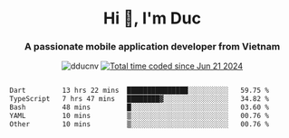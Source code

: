 <h1 align="center">
  Hi 👋, I'm  Duc</h1>
<h3 align="center">A passionate mobile application developer from Vietnam</h3>  
  
<p align="center"> <img src="https://komarev.com/ghpvc/?username=dducnv&label=Profile%20views&color=0e75b6&style=flat" alt="dducnv" /> 
<a href="https://wakatime.com/@4d2a2cd9-1bcb-4dd1-84a4-dce128a35137"><img src="https://wakatime.com/badge/user/4d2a2cd9-1bcb-4dd1-84a4-dce128a35137.svg" alt="Total time coded since Jun 21 2024" /></a>
</p>  

<div style="width: 100vw; overflow-x: auto; flex:center">
  <!--START_SECTION:waka-->

```txt
Dart         13 hrs 22 mins  ███████████████░░░░░░░░░░   59.75 %
TypeScript   7 hrs 47 mins   ████████▓░░░░░░░░░░░░░░░░   34.82 %
Bash         48 mins         █░░░░░░░░░░░░░░░░░░░░░░░░   03.60 %
YAML         10 mins         ▒░░░░░░░░░░░░░░░░░░░░░░░░   00.76 %
Other        10 mins         ▒░░░░░░░░░░░░░░░░░░░░░░░░   00.76 %
```

<!--END_SECTION:waka-->
</div>




  
